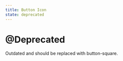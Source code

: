 ```yaml
---
title: Button Icon
state: deprecated
---
```


# @Deprecated
Outdated and should be replaced with button-square.
